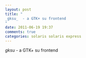 ```yaml
---
layout: post
title: "
_gksu_  - a GTK+ su frontend
"
date: 2011-06-19 19:37
comments: true
categories: solaris solaris express
---
```


_gksu_  - a GTK+ su frontend

